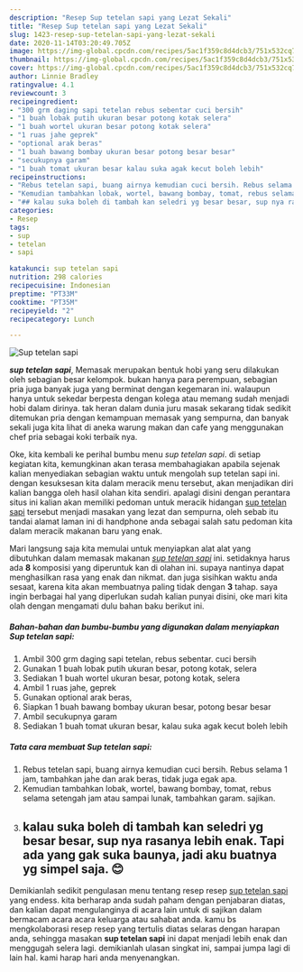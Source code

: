 ```yaml
---
description: "Resep Sup tetelan sapi yang Lezat Sekali"
title: "Resep Sup tetelan sapi yang Lezat Sekali"
slug: 1423-resep-sup-tetelan-sapi-yang-lezat-sekali
date: 2020-11-14T03:20:49.705Z
image: https://img-global.cpcdn.com/recipes/5ac1f359c8d4dcb3/751x532cq70/sup-tetelan-sapi-foto-resep-utama.jpg
thumbnail: https://img-global.cpcdn.com/recipes/5ac1f359c8d4dcb3/751x532cq70/sup-tetelan-sapi-foto-resep-utama.jpg
cover: https://img-global.cpcdn.com/recipes/5ac1f359c8d4dcb3/751x532cq70/sup-tetelan-sapi-foto-resep-utama.jpg
author: Linnie Bradley
ratingvalue: 4.1
reviewcount: 3
recipeingredient:
- "300 grm daging sapi tetelan rebus sebentar cuci bersih"
- "1 buah lobak putih ukuran besar potong kotak selera"
- "1 buah wortel ukuran besar potong kotak selera"
- "1 ruas jahe geprek"
- "optional arak beras"
- "1 buah bawang bombay ukuran besar potong besar besar"
- "secukupnya garam"
- "1 buah tomat ukuran besar kalau suka agak kecut boleh lebih"
recipeinstructions:
- "Rebus tetelan sapi, buang airnya kemudian cuci bersih. Rebus selama 1 jam, tambahkan jahe dan arak beras, tidak juga egak apa."
- "Kemudian tambahkan lobak, wortel, bawang bombay, tomat, rebus selama setengah jam atau sampai lunak, tambahkan garam. sajikan."
- "## kalau suka boleh di tambah kan seledri yg besar besar, sup nya rasanya lebih enak. Tapi ada yang gak suka baunya, jadi aku buatnya yg simpel saja. 😊"
categories:
- Resep
tags:
- sup
- tetelan
- sapi

katakunci: sup tetelan sapi 
nutrition: 298 calories
recipecuisine: Indonesian
preptime: "PT33M"
cooktime: "PT35M"
recipeyield: "2"
recipecategory: Lunch

---
```



![Sup tetelan sapi](https://img-global.cpcdn.com/recipes/5ac1f359c8d4dcb3/751x532cq70/sup-tetelan-sapi-foto-resep-utama.jpg)

<b><i>sup tetelan sapi</i></b>, Memasak merupakan bentuk hobi yang seru dilakukan oleh sebagian besar kelompok. bukan hanya para perempuan, sebagian pria juga banyak juga yang berminat dengan kegemaran ini. walaupun hanya untuk sekedar berpesta dengan kolega atau memang sudah menjadi hobi dalam dirinya. tak heran dalam dunia juru masak sekarang tidak sedikit ditemukan pria dengan kemampuan memasak yang sempurna, dan banyak sekali juga kita lihat di aneka warung makan dan cafe yang menggunakan chef pria sebagai koki terbaik nya.



Oke, kita kembali ke perihal bumbu menu <i>sup tetelan sapi</i>. di setiap kegiatan kita, kemungkinan akan terasa membahagiakan apabila sejenak kalian menyediakan sebagian waktu untuk mengolah sup tetelan sapi ini. dengan kesuksesan kita dalam meracik menu tersebut, akan menjadikan diri kalian bangga oleh hasil olahan kita sendiri. apalagi disini dengan perantara situs ini kalian akan memiliki pedoman untuk meracik hidangan <u>sup tetelan sapi</u> tersebut menjadi masakan yang lezat dan sempurna, oleh sebab itu tandai alamat laman ini di handphone anda sebagai salah satu pedoman kita dalam meracik makanan baru yang enak.


Mari langsung saja kita memulai untuk menyiapkan alat alat yang dibutuhkan dalam memasak makanan <u><i>sup tetelan sapi</i></u> ini. setidaknya harus ada <b>8</b> komposisi yang diperuntuk kan di olahan ini. supaya nantinya dapat menghasilkan rasa yang enak dan nikmat. dan juga sisihkan waktu anda sesaat, karena kita akan membuatnya paling tidak dengan <b>3</b> tahap. saya ingin berbagai hal yang diperlukan sudah kalian punyai disini, oke mari kita olah dengan mengamati dulu bahan baku berikut ini.

<!--inarticleads1-->

##### Bahan-bahan dan bumbu-bumbu yang digunakan dalam menyiapkan Sup tetelan sapi:

1. Ambil 300 grm daging sapi tetelan, rebus sebentar. cuci bersih
1. Gunakan 1 buah lobak putih ukuran besar, potong kotak, selera
1. Sediakan 1 buah wortel ukuran besar, potong kotak, selera
1. Ambil 1 ruas jahe, geprek
1. Gunakan optional arak beras,
1. Siapkan 1 buah bawang bombay ukuran besar, potong besar besar
1. Ambil secukupnya garam
1. Sediakan 1 buah tomat ukuran besar, kalau suka agak kecut boleh lebih




<!--inarticleads2-->

##### Tata cara membuat Sup tetelan sapi:

1. Rebus tetelan sapi, buang airnya kemudian cuci bersih. Rebus selama 1 jam, tambahkan jahe dan arak beras, tidak juga egak apa.
1. Kemudian tambahkan lobak, wortel, bawang bombay, tomat, rebus selama setengah jam atau sampai lunak, tambahkan garam. sajikan.
1. ## kalau suka boleh di tambah kan seledri yg besar besar, sup nya rasanya lebih enak. Tapi ada yang gak suka baunya, jadi aku buatnya yg simpel saja. 😊




Demikianlah sedikit pengulasan menu tentang resep resep <u>sup tetelan sapi</u> yang endess. kita berharap anda sudah paham dengan penjabaran diatas, dan kalian dapat mengulanginya di acara lain untuk di sajikan dalam bermacam acara acara keluarga atau sahabat anda. kamu bs mengkolaborasi resep resep yang tertulis diatas selaras dengan harapan anda, sehingga masakan <b>sup tetelan sapi</b> ini dapat menjadi lebih enak dan menggugah selera lagi. demikianlah ulasan singkat ini, sampai jumpa lagi di lain hal. kami harap hari anda menyenangkan.
